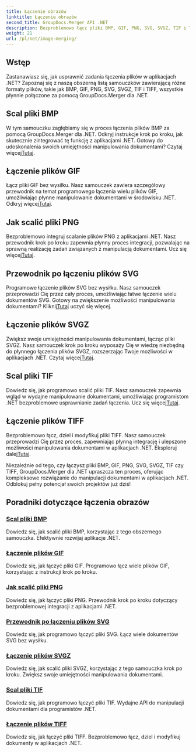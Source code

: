 ```yaml
---
title: Łączenie obrazów
linktitle: Łączenie obrazów
second_title: GroupDocs.Merger API .NET
description: Bezproblemowo łącz pliki BMP, GIF, PNG, SVG, SVGZ, TIF i TIFF za pomocą GroupDocs.Merger .NET. Efektywnie integruj manipulację dokumentami z aplikacjami .NET.
weight: 21
url: /pl/net/image-merging/
---
```

## Wstęp

Zastanawiasz się, jak usprawnić zadania łączenia plików w aplikacjach .NET? Zapoznaj się z naszą obszerną listą samouczków zawierającą różne formaty plików, takie jak BMP, GIF, PNG, SVG, SVGZ, TIF i TIFF, wszystkie płynnie połączone za pomocą GroupDocs.Merger dla .NET.

## Scal pliki BMP

 W tym samouczku zagłębiamy się w proces łączenia plików BMP za pomocą GroupDocs.Merger dla .NET. Odkryj instrukcje krok po kroku, jak skutecznie zintegrować tę funkcję z aplikacjami .NET. Gotowy do udoskonalenia swoich umiejętności manipulowania dokumentami? Czytaj więcej[Tutaj](./merge-bmp-files/).

## Łączenie plików GIF

 Łącz pliki GIF bez wysiłku. Nasz samouczek zawiera szczegółowy przewodnik na temat programowego łączenia wielu plików GIF, umożliwiając płynne manipulowanie dokumentami w środowisku .NET. Odkryj więcej[Tutaj](./merging-gif-files/).

## Jak scalić pliki PNG

Bezproblemowo integruj scalanie plików PNG z aplikacjami .NET. Nasz przewodnik krok po kroku zapewnia płynny proces integracji, pozwalając na sprawną realizację zadań związanych z manipulacją dokumentami. Ucz się więcej[Tutaj](./how-to-merge-png-files/).

## Przewodnik po łączeniu plików SVG

 Programowe łączenie plików SVG bez wysiłku. Nasz samouczek przeprowadzi Cię przez cały proces, umożliwiając łatwe łączenie wielu dokumentów SVG. Gotowy na zwiększenie możliwości manipulowania dokumentami? Kliknij[Tutaj](./guide-merging-svg-files/) uczyć się więcej.

## Łączenie plików SVGZ

 Zwiększ swoje umiejętności manipulowania dokumentami, łącząc pliki SVGZ. Nasz samouczek krok po kroku wyposaży Cię w wiedzę niezbędną do płynnego łączenia plików SVGZ, rozszerzając Twoje możliwości w aplikacjach .NET. Czytaj więcej[Tutaj](./merging-svgz-files/).

## Scal pliki TIF

 Dowiedz się, jak programowo scalić pliki TIF. Nasz samouczek zapewnia wgląd w wydajne manipulowanie dokumentami, umożliwiając programistom .NET bezproblemowe usprawnianie zadań łączenia. Ucz się więcej[Tutaj](./merge-tif-files/).

## Łączenie plików TIFF

Bezproblemowo łącz, dziel i modyfikuj pliki TIFF. Nasz samouczek przeprowadzi Cię przez proces, zapewniając płynną integrację i ulepszone możliwości manipulowania dokumentami w aplikacjach .NET. Eksploruj dalej[Tutaj](./merging-tiff-files/).

Niezależnie od tego, czy łączysz pliki BMP, GIF, PNG, SVG, SVGZ, TIF czy TIFF, GroupDocs.Merger dla .NET upraszcza ten proces, oferując kompleksowe rozwiązanie do manipulacji dokumentami w aplikacjach .NET. Odblokuj pełny potencjał swoich projektów już dziś!
## Poradniki dotyczące łączenia obrazów
### [Scal pliki BMP](./merge-bmp-files/)
Dowiedz się, jak scalić pliki BMP, korzystając z tego obszernego samouczka. Efektywnie rozwijaj aplikacje .NET.
### [Łączenie plików GIF](./merging-gif-files/)
Dowiedz się, jak łączyć pliki GIF. Programowo łącz wiele plików GIF, korzystając z instrukcji krok po kroku.
### [Jak scalić pliki PNG](./how-to-merge-png-files/)
Dowiedz się, jak łączyć pliki PNG. Przewodnik krok po kroku dotyczący bezproblemowej integracji z aplikacjami .NET.
### [Przewodnik po łączeniu plików SVG](./guide-merging-svg-files/)
Dowiedz się, jak programowo łączyć pliki SVG. Łącz wiele dokumentów SVG bez wysiłku.
### [Łączenie plików SVGZ](./merging-svgz-files/)
Dowiedz się, jak scalić pliki SVGZ, korzystając z tego samouczka krok po kroku. Zwiększ swoje umiejętności manipulowania dokumentami.
### [Scal pliki TIF](./merge-tif-files/)
Dowiedz się, jak programowo łączyć pliki TIF. Wydajne API do manipulacji dokumentami dla programistów .NET.
### [Łączenie plików TIFF](./merging-tiff-files/)
Dowiedz się, jak łączyć pliki TIFF. Bezproblemowo łącz, dziel i modyfikuj dokumenty w aplikacjach .NET.